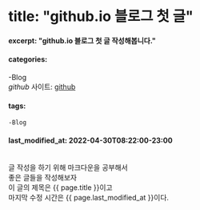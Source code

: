 # title:  "github.io 블로그  첫 글"
#### excerpt: "github.io 블로그 첫 글 작성해봅니다."

#### categories:
-Blog<br>
_github_ 사이트: 
[github](https://github.com "깃허브")

#### tags:
    -Blog  

#### last_modified_at: 2022-04-30T08:22:00-23:00

<br>
글 작성을 하기 위해 마크다운을 공부해서<br>
좋은 글들을 작성해보자<br>
이 글의 제목은 {{ page.title }}이고 <br>
마지막 수정 시간은 {{ page.last_modified_at }}이다.


